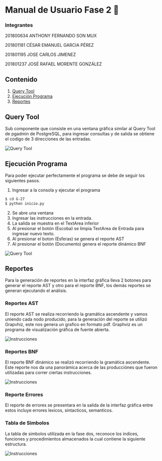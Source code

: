 # Manual de Usuario Fase 2 :closed_book:

### Integrantes
201800634	ANTHONY FERNANDO SON MUX

201801181	CÉSAR EMANUEL GARCIA PÉREZ

201801195	JOSE CARLOS JIMENEZ

201801237	JOSÉ RAFAEL MORENTE GONZÁLEZ

## Contenido
1. [Query Tool](#id1)
2. [Ejecución Programa](#id2)
3. [Reportes](#id3)

## Query Tool<a name="id1"></a>
Sub componente que consiste en una ventana gráfica similar al Query Tool de pgadmin de PostgreSQL, para ingresar consultas y de salida se obtiene el codigo de 3 direcciones de las entradas.

![Query Tool](https://res.cloudinary.com/dtpqmjmhk/image/upload/v1608784300/OLC2/Captura_de_Pantalla_2020-12-23_a_la_s_16.17.46_yp1q8f.png)


## Ejecución Programa<a name="id2"></a>
Para poder ejecutar perfectamente el programa se debe de seguir los siguientes pasos.
1. Ingresar a la consola y ejecutar el programa

```sh
$ cd G-27
$ python inicio.py
```
2. Se abre una ventana 
3. Ingresar las instrucciones en la entrada.
4. La salida se muestra en el TextArea inferior
5. Al presionar el botón (Escoba) se limpia TextArea de Entrada para ingresar nuevo texto.
6. Al presionar el boton (Esferas) se genera el reporte AST
7. Al presionar el botón (Documento) genera el reporte dinámico BNF

![Query Tool](https://res.cloudinary.com/dtpqmjmhk/image/upload/v1609973127/OLC2/Captura_de_Pantalla_2021-01-06_a_la_s_16.44.56_ra9gnk.png)

## Reportes <a name="id3"></a>
Para la generación de reportes en la interfaz gráfica lleva 2 botones para generar el reporte AST y otro para el reporte BNF, los demás reportes se generan ejecutando el análisis.

### Reportes AST
El reporte AST se realiza recorriendo la gramática ascendente y vamos uniendo cada nodo producido, para la generación del reporte se utilizó Grapvhiz, este nos genera un grafico en formato pdf. Graphviz es un programa de visualización gráfica de fuente abierta.

![Instrucciones](https://res.cloudinary.com/dtpqmjmhk/image/upload/v1609972605/OLC2/Captura_de_Pantalla_2021-01-06_a_la_s_16.31.52_sbtzt4.png)

### Reportes BNF
El reporte BNF dinámico se realizó recorriendo la gramática ascendente. Este reporte nos da una panorámica acerca de las producciónes que fueron utilizadas para correr ciertas instrucciones.

![Instrucciones](https://res.cloudinary.com/dtpqmjmhk/image/upload/v1609972798/OLC2/Captura_de_Pantalla_2021-01-06_a_la_s_16.38.39_s8ogrc.png)

### Reporte Errores
El reporte de errores se presentara en la salida de la interfaz gráfica entre estos incluye errores lexicos, sintacticos, semanticos.

### Tabla de Simbolos
La tabla de simbolos utilizada en la fase dos, reconoce los indices, funciones y procedimientos almacenados la cual contiene la siguiente estructura.

![Instrucciones](https://res.cloudinary.com/dtpqmjmhk/image/upload/v1609973046/OLC2/Captura_de_Pantalla_2021-01-06_a_la_s_16.43.25_yjb1wn.png)